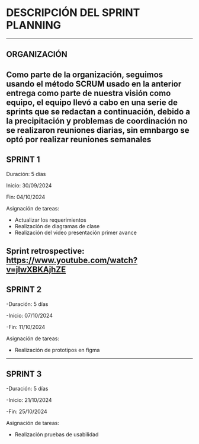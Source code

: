 # DESCRIPCIÓN DEL SPRINT PLANNING
---
## ORGANIZACIÓN
Como parte de la organización, seguimos usando el método SCRUM usado en la anterior entrega como parte de nuestra visión como equipo, el equipo llevó a cabo en una serie de sprints que se redactan a continuación, debido a la precipitación y problemas de coordinación no se realizaron reuniones diarias, sin emnbargo se optó por realizar reuniones semanales
---
## SPRINT 1
Duración: 5 días

Inicio: 30/09/2024

Fin: 04/10/2024

Asignación de tareas:
- Actualizar los requerimientos
- Realización de diagramas de clase
- Realización del video presentación primer avance

Sprint retrospective: https://www.youtube.com/watch?v=jlwXBKAjhZE
---
## SPRINT 2
-Duración: 5 días

-Inicio: 07/10/2024

-Fin: 11/10/2024

Asignación de tareas:
- Realización de prototipos en figma
---
## SPRINT 3
-Duración: 5 días

-Inicio: 21/10/2024

-Fin: 25/10/2024

Asignación de tareas:
- Realización pruebas de usabilidad
